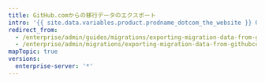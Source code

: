 ```yaml
---
title: GitHub.comからの移行データのエクスポート
intro: '{{ site.data.variables.product.prodname_dotcom_the_website }} Organization から移行データをエクスポートするには、API を使用して移行するリポジトリを選択する必要があります。 その後で、{{ site.data.variables.product.prodname_ghe_server }} インスタンスにインポートできる移行アーカイブを生成します。'
redirect_from:
  - /enterprise/admin/guides/migrations/exporting-migration-data-from-github-com
  - /enterprise/admin/migrations/exporting-migration-data-from-githubcom
mapTopic: true
versions:
  enterprise-server: '*'
---
```


